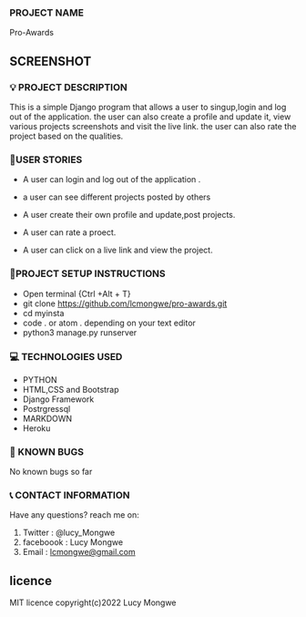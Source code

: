 ### PROJECT NAME

Pro-Awards


## SCREENSHOT

<!-- ![MYPORTFOLIO](./awapp/static/images/instscreen.png) -->

### :bulb: PROJECT DESCRIPTION

This is a simple Django program that allows a user to singup,login and log out of the application. the user can also create a profile and update it, view various projects screenshots and visit the live link. the user can also rate the project based on the qualities. 

### :pushpin:USER STORIES
- A user can login and log out of the application .
- a user can see different projects posted by others 
- A user create their own profile and update,post projects.

- A user can rate  a proect.
- A user can  click on  a live link and view the project. 

### :pushpin:PROJECT SETUP INSTRUCTIONS

- Open terminal {Ctrl +Alt + T}
- git clone https://github.com/lcmongwe/pro-awards.git
- cd myinsta
- code . or atom . depending on your text editor
- python3 manage.py runserver

### :computer: TECHNOLOGIES USED

- PYTHON
- HTML,CSS and Bootstrap
- Django Framework
- Postrgressql
- MARKDOWN
- Heroku

### :pushpin: KNOWN BUGS
No known bugs so far

### :telephone_receiver: CONTACT INFORMATION

Have any questions? reach me on:

1. Twitter : @lucy_Mongwe
2. faceboook : Lucy Mongwe
3. Email : lcmongwe@gmail.com

## licence
MIT licence
copyright(c)2022 Lucy Mongwe